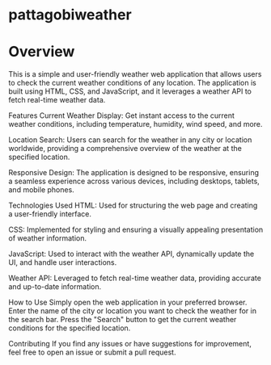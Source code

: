 # pattagobiweather
# Overview
This is a simple and user-friendly weather web application that allows users to check the current weather conditions of any location. The application is built using HTML, CSS, and JavaScript, and it leverages a weather API to fetch real-time weather data.

Features
Current Weather Display: Get instant access to the current weather conditions, including temperature, humidity, wind speed, and more.

Location Search: Users can search for the weather in any city or location worldwide, providing a comprehensive overview of the weather at the specified location.

Responsive Design: The application is designed to be responsive, ensuring a seamless experience across various devices, including desktops, tablets, and mobile phones.

Technologies Used
HTML: Used for structuring the web page and creating a user-friendly interface.

CSS: Implemented for styling and ensuring a visually appealing presentation of weather information.

JavaScript: Used to interact with the weather API, dynamically update the UI, and handle user interactions.

Weather API: Leveraged to fetch real-time weather data, providing accurate and up-to-date information.

How to Use
Simply open the web application in your preferred browser.
Enter the name of the city or location you want to check the weather for in the search bar.
Press the "Search" button to get the current weather conditions for the specified location.

Contributing
If you find any issues or have suggestions for improvement, feel free to open an issue or submit a pull request.
